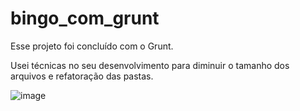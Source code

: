 # bingo_com_grunt

Esse projeto foi concluído com o Grunt.

Usei técnicas no seu desenvolvimento para diminuir o tamanho dos arquivos e refatoração das pastas.

![image](https://user-images.githubusercontent.com/96832925/217680341-bbb4f03b-c193-488c-8400-4c8d38aac911.png)
